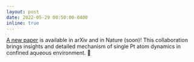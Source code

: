 ```yaml
---
layout: post
date: 2022-05-29 00:50:00-0400
inline: true
---
```


[A new paper](https://arxiv.org/abs/2203.04906) is available in arXiv and in Nature (soon)! This collaboration brings insights and detailed mechanism of single Pt atom dynamics in confined aqueous environment. :tada:
